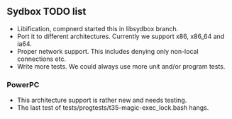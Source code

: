 ## Sydbox TODO list ##

  - Libification, compnerd started this in libsydbox branch.
  - Port it to different architectures. Currently we support x86, x86_64 and ia64.
  - Proper network support. This includes denying only non-local connections etc.
  - Write more tests. We could always use more unit and/or program tests.

### PowerPC ###

  - This architecture support is rather new and needs testing.
  - The last test of tests/progtests/t35-magic-exec_lock.bash hangs.

